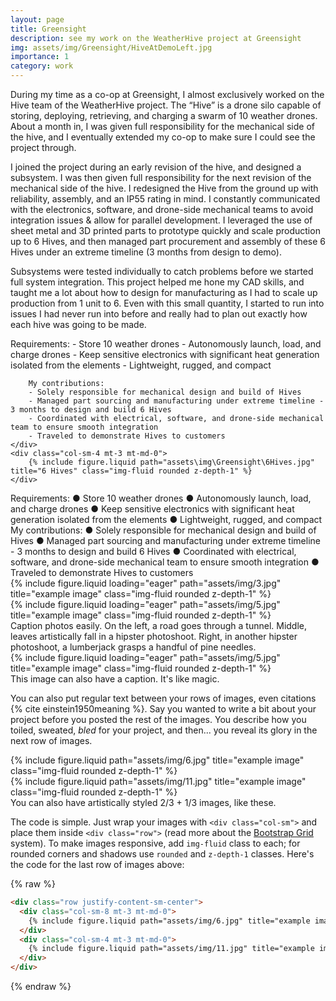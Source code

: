```yaml
---
layout: page
title: Greensight
description: see my work on the WeatherHive project at Greensight
img: assets/img/Greensight/HiveAtDemoLeft.jpg
importance: 1
category: work
---
```


During my time as a co-op at Greensight, I almost exclusively worked on the Hive team of the WeatherHive project. The “Hive” is a drone silo capable of storing, deploying, retrieving, and charging a swarm of 10 weather drones. About a month in, I was given full responsibility for the mechanical side of the hive, and I eventually extended my co-op to make sure I could see the project through.

I joined the project during an early revision of the hive, and designed a subsystem. I was then given full responsibility for the next revision of the mechanical side of the hive. I redesigned the Hive from the ground up with reliability, assembly, and an IP55 rating in mind. I constantly communicated with the electronics, software, and drone-side mechanical teams to avoid integration issues & allow for parallel development. I leveraged the use of sheet metal and 3D printed parts to prototype quickly and scale production up to 6 Hives, and then managed part procurement and assembly of these 6 Hives under an extreme timeline (3 months from design to demo).

Subsystems were tested individually to catch problems before we started full system integration. This project helped me hone my CAD skills, and taught me a lot about how to design for manufacturing as I had to scale up production from 1 unit to 6. Even with this small quantity, I started to run into issues I had never run into before and really had to plan out exactly how each hive was going to be made.

<div class="row justify-content-sm-center">
    <div class="col-sm-8 mt-3 mt-md-0">
        Requirements:
        - Store 10 weather drones
        - Autonomously launch, load, and charge drones
        - Keep sensitive electronics with significant heat generation isolated from the elements
        - Lightweight, rugged, and compact  
          
        My contributions:
        - Solely responsible for mechanical design and build of Hives
        - Managed part sourcing and manufacturing under extreme timeline - 3 months to design and build 6 Hives
        - Coordinated with electrical, software, and drone-side mechanical team to ensure smooth integration
        - Traveled to demonstrate Hives to customers
    </div>
    <div class="col-sm-4 mt-3 mt-md-0">
        {% include figure.liquid path="assets\img\Greensight\6Hives.jpg" title="6 Hives" class="img-fluid rounded z-depth-1" %}
    </div>
</div>

<div class="row">
    <div class="col-sm mt-3 mt-md-0">
        Requirements:
            ● Store 10 weather drones
            ● Autonomously launch, load, and charge drones
            ● Keep sensitive electronics with significant heat generation isolated from the elements
            ● Lightweight, rugged, and compact
        My contributions:
            ● Solely responsible for mechanical design and build of Hives
            ● Managed part sourcing and manufacturing under extreme timeline - 3 months to design and build 6 Hives
            ● Coordinated with electrical, software, and drone-side mechanical team to ensure smooth integration
            ● Traveled to demonstrate Hives to customers
    </div>
    <div class="col-sm mt-3 mt-md-0">
        {% include figure.liquid loading="eager" path="assets/img/3.jpg" title="example image" class="img-fluid rounded z-depth-1" %}
    </div>
    <div class="col-sm mt-3 mt-md-0">
        {% include figure.liquid loading="eager" path="assets/img/5.jpg" title="example image" class="img-fluid rounded z-depth-1" %}
    </div>
</div>
<div class="caption">
    Caption photos easily. On the left, a road goes through a tunnel. Middle, leaves artistically fall in a hipster photoshoot. Right, in another hipster photoshoot, a lumberjack grasps a handful of pine needles.
</div>
<div class="row">
    <div class="col-sm mt-3 mt-md-0">
        {% include figure.liquid loading="eager" path="assets/img/5.jpg" title="example image" class="img-fluid rounded z-depth-1" %}
    </div>
</div>
<div class="caption">
    This image can also have a caption. It's like magic.
</div>

You can also put regular text between your rows of images, even citations {% cite einstein1950meaning %}.
Say you wanted to write a bit about your project before you posted the rest of the images.
You describe how you toiled, sweated, _bled_ for your project, and then... you reveal its glory in the next row of images.

<div class="row justify-content-sm-center">
    <div class="col-sm-8 mt-3 mt-md-0">
        {% include figure.liquid path="assets/img/6.jpg" title="example image" class="img-fluid rounded z-depth-1" %}
    </div>
    <div class="col-sm-4 mt-3 mt-md-0">
        {% include figure.liquid path="assets/img/11.jpg" title="example image" class="img-fluid rounded z-depth-1" %}
    </div>
</div>
<div class="caption">
    You can also have artistically styled 2/3 + 1/3 images, like these.
</div>

The code is simple.
Just wrap your images with `<div class="col-sm">` and place them inside `<div class="row">` (read more about the <a href="https://getbootstrap.com/docs/4.4/layout/grid/">Bootstrap Grid</a> system).
To make images responsive, add `img-fluid` class to each; for rounded corners and shadows use `rounded` and `z-depth-1` classes.
Here's the code for the last row of images above:

{% raw %}

```html
<div class="row justify-content-sm-center">
  <div class="col-sm-8 mt-3 mt-md-0">
    {% include figure.liquid path="assets/img/6.jpg" title="example image" class="img-fluid rounded z-depth-1" %}
  </div>
  <div class="col-sm-4 mt-3 mt-md-0">
    {% include figure.liquid path="assets/img/11.jpg" title="example image" class="img-fluid rounded z-depth-1" %}
  </div>
</div>
```

{% endraw %}
